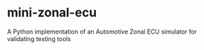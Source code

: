 # mini-zonal-ecu
A Python implementation of an Automotive Zonal ECU simulator for validating testing tools

